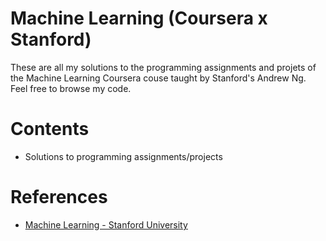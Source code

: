 # Machine Learning (Coursera x Stanford)
These are all my solutions to the programming assignments and projets of the Machine Learning Coursera couse taught by Stanford's Andrew Ng. Feel free to browse my code.

# Contents
* Solutions to programming assignments/projects

# References
* [Machine Learning - Stanford University](https://coursera.org/learn/machine-learning)
